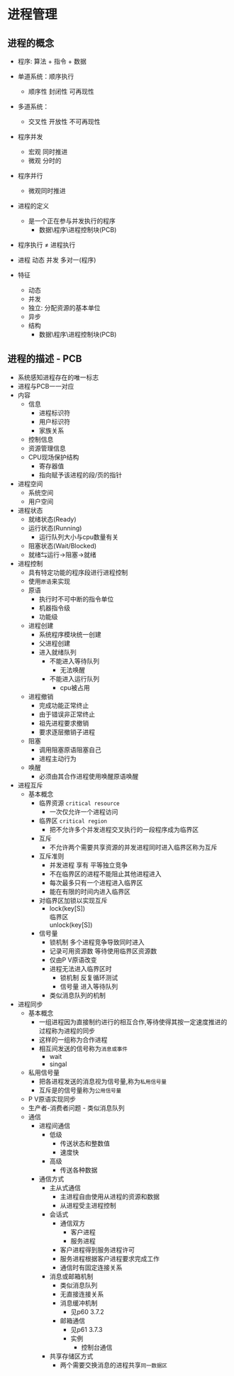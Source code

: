 # 进程管理

## 进程的概念

- 程序: 算法 + 指令 + 数据
- 单道系统：顺序执行
  - 顺序性 封闭性 可再现性
- 多道系统：
  - 交叉性 开放性 不可再现性
- 程序并发
  - 宏观 同时推进
  - 微观 分时的
- 程序并行
  - 微观同时推进

- 进程的定义
  - 是一个正在参与并发执行的程序
    - 数据\程序\进程控制块(PCB)
- 程序执行 $\neq$ 进程执行
- 进程 动态 并发 多对一(程序)

- 特征
  - 动态
  - 并发
  - 独立: 分配资源的基本单位
  - 异步
  - 结构
    - 数据\程序\进程控制块(PCB)
  
## 进程的描述 - PCB

- 系统感知进程存在的唯一标志
- 进程与PCB一一对应
- 内容
  - 信息
    - 进程标识符
    - 用户标识符
    - 家族关系
  - 控制信息
  - 资源管理信息
  - CPU现场保护结构
    - 寄存器值
    - 指向赋予该进程的段/页的指针
- 进程空间
  - 系统空间
  - 用户空间
- 进程状态
  - 就绪状态(Ready)
  - 运行状态(Running)
    - 运行队列大小与cpu数量有关
  - 阻塞状态(Wait/Blocked)
  - 就绪$⇆$运行$→$阻塞$→$就绪
- 进程控制
  - 具有特定功能的程序段进行进程控制
  - 使用`原语`来实现
  - 原语
    - 执行时不可中断的指令单位
    - 机器指令级
    - 功能级
  - 进程创建
    - 系统程序模块统一创建
    - 父进程创建
    - 进入就绪队列
      - 不能进入等待队列
        - 无法唤醒
      - 不能进入运行队列
        - cpu被占用
  - 进程撤销
    - 完成功能正常终止
    - 由于错误非正常终止
    - 祖先进程要求撤销
    - 要求逐层撤销子进程
  - 阻塞
    - 调用阻塞原语阻塞自己
    - 进程主动行为
  - 唤醒
    - 必须由其合作进程使用唤醒原语唤醒
- 进程互斥
  - 基本概念
    - 临界资源 `critical resource`
      - 一次仅允许一个进程访问 
    - 临界区 `critical region`
      - 把不允许多个并发进程交叉执行的一段程序成为临界区
    - 互斥
      - 不允许两个需要共享资源的并发进程同时进入临界区称为互斥
    - 互斥准则
      - 并发进程 享有 平等独立竞争
      - 不在临界区的进程不能阻止其他进程进入
      - 每次最多只有一个进程进入临界区
      - 能在有限的时间内进入临界区
    - 对临界区加锁以实现互斥
      - lock(key[S])<br>
        临界区<br>
        unlock(key[S])
    - 信号量
      - 锁机制 多个进程竞争导致同时进入
      - 记录可用资源数 等待使用临界区资源数
      - 仅由P V原语改变
      - 进程无法进入临界区时
        - 锁机制 反复循环测试
        - 信号量 进入等待队列
      - 类似消息队列的机制
- 进程同步
  - 基本概念
    - 一组进程因为直接制约进行的相互合作,等待使得其按一定速度推进的过程称为进程的同步
    - 这样的一组称为合作进程
    - 相互间发送的信号称为`消息或事件`
      - wait
      - singal
  - 私用信号量
    - 把各进程发送的消息视为信号量,称为`私用信号量`
    - 互斥是的信号量称为`公用信号量`
  - P V原语实现同步
  - 生产者-消费者问题
		- 类似消息队列
  - 通信
    - 进程间通信
      - 低级
        - 传送状态和整数值
        - 速度快
      - 高级
        - 传送各种数据
    - 通信方式
      - 主从式通信
        - 主进程自由使用从进程的资源和数据
        - 从进程受主进程控制
      - 会话式
        - 通信双方
          - 客户进程
          - 服务进程
        - 客户进程得到服务进程许可
        - 服务进程根据客户进程要求完成工作
        - 通信时有固定连接关系
      - 消息或邮箱机制
        - 类似消息队列
        - 无直接连接关系
        - 消息缓冲机制
          - 见p60 3.7.2
        - 邮箱通信
          - 见p61 3.7.3
          - 实例
            - 控制台通信
      - 共享存储区方式
        - 两个需要交换消息的进程共享`同一数据区`
    